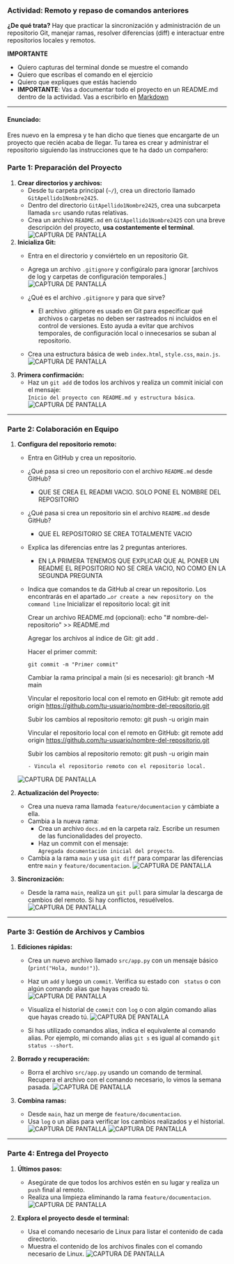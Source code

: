### **Actividad: Remoto y repaso de comandos anteriores**

**¿De qué trata?** 
Hay que practicar la sincronización y administración de un repositorio Git, manejar ramas, resolver diferencias (diff) e interactuar entre repositorios locales y remotos.

**IMPORTANTE**
- Quiero capturas del terminal donde se muestre el comando
- Quiero que escribas el comando en el ejercicio
- Quiero que expliques que estás haciendo
- **IMPORTANTE**: Vas a documentar todo el proyecto en un README.md dentro de la actividad. Vas a escribirlo en [Markdown](https://github.com/VelezBeatriz/ITB-M08-DAW1/blob/main/Markdown.md)
---

#### **Enunciado:**

Eres nuevo en la empresa y te han dicho que tienes que encargarte de un proyecto que recién acaba de llegar. 
Tu tarea es crear y administrar el repositorio siguiendo las instrucciones que te ha dado un compañero:

### **Parte 1: Preparación del Proyecto**
1. **Crear directorios y archivos:**  
   - Desde tu carpeta principal (`~/`), crea un directorio llamado `GitApellido1Nombre2425`.  
   - Dentro del directorio `GitApellido1Nombre2425`, crea una subcarpeta llamada `src` usando rutas relativas.
   - Crea un archivo `README.md` en `GitApellido1Nombre2425` con una breve descripción del proyecto, **usa costantemente el terminal**.
![CAPTURA DE PANTALLA](capturas/CAP1.png)
2. **Inicializa Git:**  
   - Entra en el directorio y conviértelo en un repositorio Git.
   - Agrega un archivo `.gitignore` y configúralo para ignorar [archivos de log y carpetas de configuración temporales.]
![CAPTURA DE PANTALLA](capturas/CAP2.png)
   - ¿Qué es el archivo `.gitignore` y para que sirve?
      - El archivo .gitignore es usado en Git para especificar qué archivos o carpetas no deben ser rastreados ni incluidos          en el control de versiones. Esto ayuda a evitar que archivos temporales, de configuración local o innecesarios se            suban al repositorio.
 
   - Crea una estructura básica de web `index.html`, `style.css`, `main.js`.
![CAPTURA DE PANTALLA](capturas/CAP3.png)
3. **Primera confirmación:**  
   - Haz un `git add` de todos los archivos y realiza un commit inicial con el mensaje:  
     `Inicio del proyecto con README.md y estructura básica`.
![CAPTURA DE PANTALLA](capturas/CAP4.png)
---

### **Parte 2: Colaboración en Equipo**
1. **Configura del repositorio remoto:**  
   - Entra en GitHub y crea un repositorio.
   - ¿Qué pasa si creo un repositorio con el archivo `README.md` desde GitHub?
      - QUE SE CREA EL READMI VACIO. SOLO PONE EL NOMBRE DEL REPOSITORIO 
   - ¿Qué pasa si crea un repositorio sin el archivo `README.md` desde GitHub?
      - QUE EL REPOSITORIO SE CREA TOTALMENTE VACIO 
   - Explica las diferencias entre las 2 preguntas anteriores.
      - EN LA PRIMERA TENEMOS QUE EXPLICAR QUE AL PONER UN README EL REPOSITORIO NO SE CREA VACIO, NO COMO EN LA SEGUNDA PREGUNTA   
   - Indica que comandos te da GitHub al crear un repositorio. Los encontrarás en el apartado `…or create a new repository on the command line`
      Inicializar el repositorio local:
         git init
      
      Crear un archivo README.md (opcional):
         echo "# nombre-del-repositorio" >> README.md
      
      Agregar los archivos al índice de Git:
         git add .
      
      Hacer el primer commit:
      
         git commit -m "Primer commit"
      
      Cambiar la rama principal a main (si es necesario):
         git branch -M main
      
      Vincular el repositorio local con el remoto en GitHub:
         git remote add origin https://github.com/tu-usuario/nombre-del-repositorio.git
      
      Subir los cambios al repositorio remoto:
         git push -u origin main

      Vincular el repositorio local con el remoto en GitHub:
         git remote add origin https://github.com/tu-usuario/nombre-del-repositorio.git
      
      
      Subir los cambios al repositorio remoto:
         git push -u origin main
  
     
         - Vincula el repositorio remoto con el repositorio local.
    ![CAPTURA DE PANTALLA](capturas/CAP5.png)

2. **Actualización del Proyecto:**
   - Crea una nueva rama llamada `feature/documentacion` y cámbiate a ella.
   - Cambia a la nueva rama:
     - Crea un archivo `docs.md` en la carpeta raíz. Escribe un resumen de las funcionalidades del proyecto.
     - Haz un commit con el mensaje:  
       `Agregada documentación inicial del proyecto`.
   - Cambia a la rama `main` y usa `git diff` para comparar las diferencias entre `main` y `feature/documentacion`.
![CAPTURA DE PANTALLA](capturas/CAP6.png)


3. **Sincronización:**  
   - Desde la rama `main`, realiza un `git pull` para simular la descarga de cambios del remoto. Si hay conflictos, resuélvelos.
![CAPTURA DE PANTALLA](capturas/CAP7.png)
---

### **Parte 3: Gestión de Archivos y Cambios**
1. **Ediciones rápidas:**  
   - Crea un nuevo archivo llamado `src/app.py` con un mensaje básico (`print("Hola, mundo!")`).
   - Haz un `add` y luego un `commit`. Verifica su estado con ` status` o con algún comando alias que hayas creado tú.
![CAPTURA DE PANTALLA](capturas/CAP8.png)
   - Visualiza el historial de `commit` con `log` o con algún comando alias que hayas creado tú.
   ![CAPTURA DE PANTALLA](capturas/CAP9.png)

   - Si has utilizado comandos alias, indica el equivalente al comando alias. Por ejemplo, mi comando alias `git s` es igual al comando `git status --short`.

2. **Borrado y recuperación:**  
   - Borra el archivo `src/app.py` usando un comando de terminal. Recupera el archivo con el comando necesario, lo vimos la semana pasada.
    ![CAPTURA DE PANTALLA](capturas/CAP10.png)

3. **Combina ramas:**  
   - Desde `main`, haz un merge de `feature/documentacion`.  
   - Usa `log` o un alias para verificar los cambios realizados y el historial.
![CAPTURA DE PANTALLA](capturas/CAP11.png)
 ![CAPTURA DE PANTALLA](capturas/CAP10.png)


---

### **Parte 4: Entrega del Proyecto**
1. **Últimos pasos:**  
   - Asegúrate de que todos los archivos estén en su lugar y realiza un `push` final al remoto.  
   - Realiza una limpieza eliminando la rama `feature/documentacion`.
![CAPTURA DE PANTALLA](capturas/CAP11.png)

2. **Explora el proyecto desde el terminal:**  
   - Usa el comando necesario de Linux para listar el contenido de cada directorio.  
   - Muestra el contenido de los archivos finales con el comando necesario de Linux.
![CAPTURA DE PANTALLA](capturas/CAP12.png)
